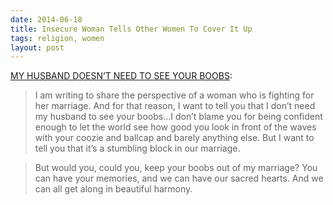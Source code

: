 ```yaml
---
date: 2014-06-18
title: Insecure Woman Tells Other Women To Cover It Up
tags: religion, women
layout: post
---
```


[MY HUSBAND DOESN’T NEED TO SEE YOUR BOOBS](https://web.archive.org/web/20140615115753/http://applesandbandaidsblog.com/2014/06/11/my-husband-doesnt-need-to-see-your-boobs):

> I am writing to share the perspective of a woman who is fighting for her marriage. And for that reason, I want to tell you that I don’t need my husband to see your boobs…I don’t blame you for being confident enough to let the world see how good you look in front of the waves with your coozie and ballcap and barely anything else. But I want to tell you that it’s a stumbling block in our marriage.

> But would you, could you, keep your boobs out of my marriage? You can have your memories, and we can have our sacred hearts. And we can all get along in beautiful harmony.